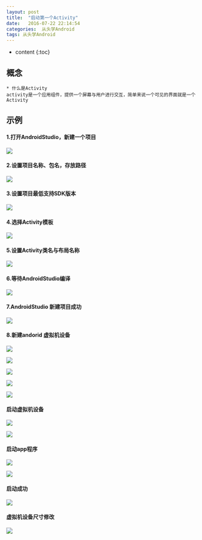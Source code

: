 ```yaml
---
layout: post
title:  "启动第一个Activity"
date:   2016-07-22 22:14:54
categories:  从头学Android
tags: 从头学Android
---
```

* content
{:toc}

## 概念

	* 什么是Activity
	activity是一个应用组件，提供一个屏幕与用户进行交互，简单来说一个可见的界面就是一个Activity

## 示例

#### 1.打开AndroidStudio，新建一个项目

![](http://oajxivjud.bkt.clouddn.com/startAty1.png)

#### 2.设置项目名称、包名，存放路径

![](http://oajxivjud.bkt.clouddn.com/startAty2.png)

#### 3.设置项目最低支持SDK版本

![](http://oajxivjud.bkt.clouddn.com/startAty3.png)

#### 4.选择Activity模板

![](http://oajxivjud.bkt.clouddn.com/startAty4.png)

#### 5.设置Activity类名与布局名称

![](http://oajxivjud.bkt.clouddn.com/startAty5.png)

#### 6.等待AndroidStudio编译

![](http://oajxivjud.bkt.clouddn.com/startAty6.png)

#### 7.AndroidStudio 新建项目成功

![](http://oajxivjud.bkt.clouddn.com/startAty7.png)

#### 8.新建andorid 虚拟机设备

![](http://oajxivjud.bkt.clouddn.com/startAty8.png)

![](http://oajxivjud.bkt.clouddn.com/startAty9.png)

![](http://oajxivjud.bkt.clouddn.com/startAty10.png)

![](http://oajxivjud.bkt.clouddn.com/startAty11.png)

![](http://oajxivjud.bkt.clouddn.com/startAty12.png)

#### 启动虚拟机设备
![](http://oajxivjud.bkt.clouddn.com/startAty13.png)

![](http://oajxivjud.bkt.clouddn.com/startAty15.png)
#### 启动app程序
![](http://oajxivjud.bkt.clouddn.com/startAty16.png)

![](http://oajxivjud.bkt.clouddn.com/startAty17.png)

#### 启动成功
![](http://oajxivjud.bkt.clouddn.com/startAty18.png)


#### 虚拟机设备尺寸修改

![](http://oajxivjud.bkt.clouddn.com/startAty14.png)

